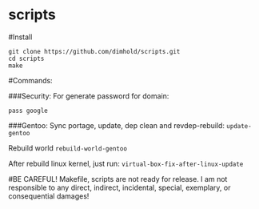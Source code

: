 scripts
=======

#Install

```
git clone https://github.com/dimhold/scripts.git
cd scripts
make
```


#Commands:

###Security:
For generate password for domain:

`pass google`


###Gentoo:
Sync portage, update, dep clean and revdep-rebuild:
`update-gentoo`

Rebuild world
`rebuild-world-gentoo`

After rebuild linux kernel, just run:
`virtual-box-fix-after-linux-update`




#BE CAREFUL!
Makefile, scripts are not ready for release. 
I am not responsible to any direct, indirect, incidental, special, exemplary, or consequential damages!

